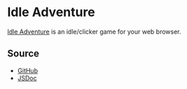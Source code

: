 # Idle Adventure
[Idle Adventure](elekester.github.io/idleadventure/) is an idle/clicker game for your web browser.

## Source
* [GitHub](https://github.com/Elekester/IdleAdventure)
* [JSDoc](https://elekester.github.io/IdleAdventure/JSDoc/index.html)